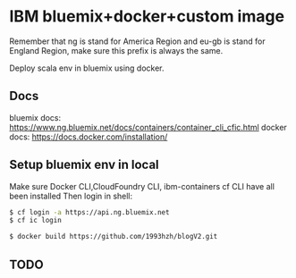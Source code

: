 # IBM bluemix+docker+custom image
Remember that ng is stand for America Region and eu-gb is stand for England Region, make sure this prefix is always the same.

Deploy scala env in bluemix using docker.

## Docs
bluemix docs: https://www.ng.bluemix.net/docs/containers/container_cli_cfic.html
docker docs: https://docs.docker.com/installation/

## Setup bluemix env in local
Make sure Docker CLI,CloudFoundry CLI, ibm-containers cf CLI have all been installed
Then login in shell: 
```sh
$ cf login -a https://api.ng.bluemix.net
$ cf ic login
```


```sh
$ docker build https://github.com/1993hzh/blogV2.git
```

## TODO
